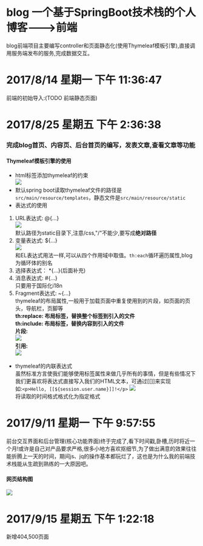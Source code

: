 # blog 一个基于SpringBoot技术栈的个人博客--->前端  
blog前端项目主要编写controller和页面静态化(使用Thymeleaf模板引擎),直接调用服务端发布的服务,完成数据交互。
# 2017/8/14 星期一 下午 11:36:47   
前端的初始导入:(TODO 前端静态页面)
# 2017/8/25 星期五 下午 2:36:38
### 完成blog首页、内容页、后台首页的编写，发表文章,查看文章等功能 ###
#### Thymeleaf模板引擎的使用 ####
- html标签添加thymeleaf的约束  
![](http://i.imgur.com/OcCn67p.png)
- 默认spring boot读取thymeleaf文件的路径是`src/main/resource/templates`，静态文件是`src/main/resource/static`
- 表达式的使用  
 1. URL表达式: @{...}  
 ![](http://i.imgur.com/A5k6N21.png)  
 默认路径为static目录下,注意/css,"/"不能少,要写成**绝对路径**  
 2. 变量表达式: ${...}  
 ![](http://i.imgur.com/bX33nkh.png)  
 和EL表达式用法一样,可以从四个作用域中取值。`th:each`循环遍历属性,blog为循环体的别名  
 3. 选择表达式： *{...}(后面补充)  
 4. 消息表达式: #{...}  
 只要用于国际化i18n  
 5. Fragment表达式: ~{...}  
 thymeleaf的布局属性,一般用于加载页面中重复使用到的片段，如页面的页头，导航栏，页脚等  
 **th:replace: 布局标签，替换整个标签到引入的文件  
 th:include: 布局标签，替换内容到引入的文件**  
 **片段:**  
 ![](http://i.imgur.com/GSuB942.png)  
 **引用:**  
 ![](http://i.imgur.com/5sAUW52.png)
- thymeleaf的内联表达式  
 虽然标准方言使我们能够使用标签属性来做几乎所有的事情，但是有些情况下我们更喜欢将表达式直接写入我们的HTML文本，可通过[[]]来实现  
如:`<p>Hello, [[${session.user.name}]]!</p>`
![](http://i.imgur.com/jmnYeZQ.png)  
将读取的时间格式格式化为指定格式  

# 2017/9/11 星期一 下午 9:57:55  
前台交互界面和后台管理(核心功能界面)终于完成了,看下时间戳,卧槽,历时将近一个月!或许是自己对产品要求严格,很多小地方喜欢抠细节,为了做出满意的效果往往能折腾上一天的时间，期间js、jq的操作基本都玩烂了，这也是为什么我的前端技术栈能从生疏到熟练的一大原因吧。  
#### 网页结构图 #### 
![](https://i.imgur.com/VdgP8xO.png)
# 2017/9/15 星期五 下午 1:22:18  
新增404,500页面

